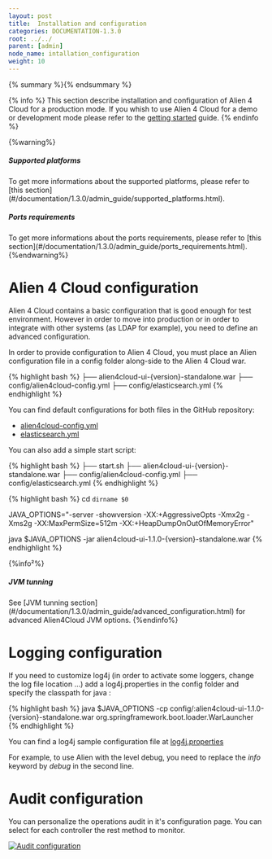 ```yaml
---
layout: post
title:  Installation and configuration
categories: DOCUMENTATION-1.3.0
root: ../../
parent: [admin]
node_name: intallation_configuration
weight: 10
---
```


{% summary %}{% endsummary %}

{% info %}
This section describe installation and configuration of Alien 4 Cloud for a production mode. If you whish to use Alien 4 Cloud for a demo or development mode please refer to the [getting started](#/documentation/1.3.0/getting_started/getting_started.html) guide.
{% endinfo %}

{%warning%}
<h5>Supported platforms</h5>
To get more informations about the supported platforms, please refer to [this section](#/documentation/1.3.0/admin_guide/supported_platforms.html).
<h5>Ports requirements</h5>
To get more informations about the ports requirements, please refer to [this section](#/documentation/1.3.0/admin_guide/ports_requirements.html).
{%endwarning%}

# Alien 4 Cloud configuration

Alien 4 Cloud contains a basic configuration that is good enough for test environment. However in order to move into production or in order to integrate with other systems (as LDAP for example), you need to define an advanced configuration.

In order to provide configuration to Alien 4 Cloud, you must place an Alien configuration file in a config folder along-side to the Alien 4 Cloud war.

{% highlight bash %}
├── alien4cloud-ui-{version}-standalone.war
├── config/alien4cloud-config.yml
├── config/elasticsearch.yml
{% endhighlight %}

You can find default configurations for both files in the GitHub repository:

* [alien4cloud-config.yml](https://github.com/alien4cloud/alien4cloud/blob/master/alien4cloud-rest-api/src/main/resources/alien4cloud-config.yml)
* [elasticsearch.yml](https://github.com/alien4cloud/alien4cloud/blob/master/alien4cloud-ui/src/main/resources/elasticsearch.yml)

You can also add a simple start script:

{% highlight bash %}
├── start.sh
├── alien4cloud-ui-{version}-standalone.war
├── config/alien4cloud-config.yml
├── config/elasticsearch.yml
{% endhighlight %}



{% highlight bash %}
cd `dirname $0`

JAVA_OPTIONS="-server -showversion -XX:+AggressiveOpts -Xmx2g -Xms2g -XX:MaxPermSize=512m -XX:+HeapDumpOnOutOfMemoryError"

java $JAVA_OPTIONS -jar alien4cloud-ui-1.1.0-{version}-standalone.war
{% endhighlight %}

{%info²%}
<h5> JVM tunning</h5>
See [JVM tunning section](#/documentation/1.3.0/admin_guide/advanced_configuration.html) for advanced Alien4Cloud JVM options.
{%endinfo%}

# Logging configuration

If you need to customize log4j (in order to activate some loggers, change the log file location ...) add a log4j.properties in the config folder and specify the classpath for java :

{% highlight bash %}
java $JAVA_OPTIONS -cp config/:alien4cloud-ui-1.1.0-{version}-standalone.war org.springframework.boot.loader.WarLauncher
{% endhighlight %}

You can find a log4j sample configuration file at [log4j.properties](https://github.com/alien4cloud/alien4cloud/blob/master/alien4cloud-ui/src/main/resources/log4j.properties)

For example, to use Alien with the level debug, you need to replace the *info* keyword by *debug* in the second line.

# Audit configuration

You can personalize the operations audit in it's configuration page. You can select for each controller the rest method to monitor.

[![Audit configuration](../../images/admin_guide/admin-audit-configuration-page.png)](../../images/admin_guide/admin-audit-configuration-page.png)
